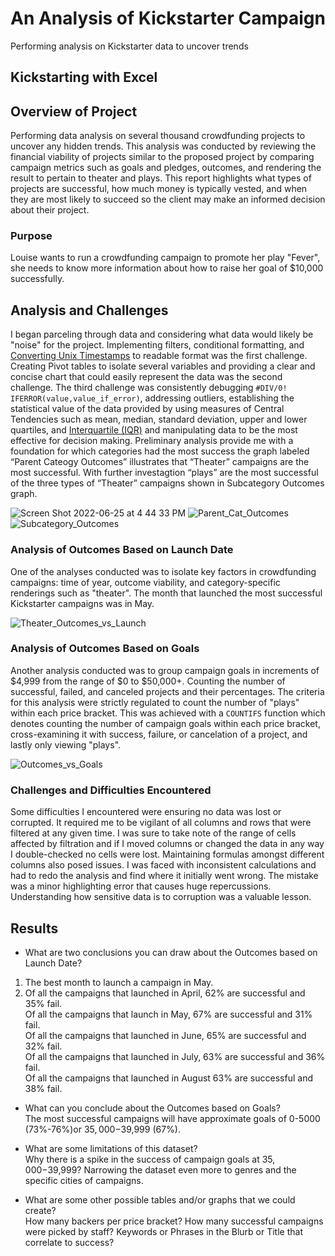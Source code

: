 # An Analysis of Kickstarter Campaign
Performing analysis on Kickstarter data to uncover trends
## Kickstarting with Excel

## Overview of Project
Performing data analysis on several thousand crowdfunding projects to uncover any hidden trends. This analysis was conducted by reviewing the financial viability of projects similar to the proposed project by comparing campaign metrics such as goals and pledges, outcomes, and rendering the result to pertain to theater and plays. This report highlights what types of projects are successful, how much money is typically vested, and when they are most likely to succeed so the client may make an informed decision about their project. 

### Purpose
Louise wants to run a crowdfunding campaign to promote her play "Fever", she needs to know more information about how to raise her goal of $10,000 successfully.


## Analysis and Challenges
I began parceling through data and considering what data would likely be "noise" for the project. Implementing filters, conditional formatting, and [Converting Unix Timestamps](https://websiteseochecker.com/blog/what-is-timestamp/) to readable format was the first challenge. Creating Pivot tables to isolate several variables and providing a clear and concise chart that could easily represent the data was the second challenge. The third challenge was consistently debugging `#DIV/0!` `IFERROR(value,value_if_error)`, addressing outliers, establishing the statistical value of the data provided by using measures of Central Tendencies such as mean, median, standard deviation, upper and lower quartiles, and [Interquartile (IQR)](https://www.thoughtco.com/what-is-the-interquartile-range-rule-3126244) and manipulating data to be the most effective for decision making. Preliminary analysis provide me with a foundation for which categories had the most success the graph labeled “Parent Cateogy Outcomes” illustrates that “Theater” campaigns are the most successful. With further investagtion “plays” are the most successful of the three types of “Theater” campaigns shown in Subcategory Outcomes graph.

![Screen Shot 2022-06-25 at 4 44 33 PM](https://user-images.githubusercontent.com/107026442/175793770-a868567e-62a1-4fd9-8059-b6f90d6adfe0.png)
![Parent_Cat_Outcomes](https://user-images.githubusercontent.com/107026442/175793922-d35b74cc-c753-4606-acb2-d3ff3f0af9f2.png)
![Subcategory_Outcomes](https://user-images.githubusercontent.com/107026442/175794309-578cea15-b0aa-44f6-b791-b6e4bd6151a2.png)

### Analysis of Outcomes Based on Launch Date
One of the analyses conducted was to isolate key factors in crowdfunding campaigns: time of year, outcome viability, and category-specific renderings such as "theater". The month that launched the most successful Kickstarter campaigns was in May.

![Theater_Outcomes_vs_Launch](https://user-images.githubusercontent.com/107026442/175793240-d4406252-d92b-497c-9c56-e55385894421.png)

### Analysis of Outcomes Based on Goals
Another analysis conducted was to group campaign goals in increments of $4,999 from the range of $0 to $50,000+. Counting the number of successful, failed, and canceled projects and their percentages. The criteria for this analysis were strictly regulated to count the number of "plays" within each price bracket. This was achieved with a `COUNTIFS` function which denotes counting the number of campaign goals within each price bracket, cross-examining it with success, failure, or cancelation of a project, and lastly only viewing "plays".

![Outcomes_vs_Goals](https://user-images.githubusercontent.com/107026442/175793284-5a946a5e-0358-4c90-b674-144cbaf6a803.png)


### Challenges and Difficulties Encountered
Some difficulties I encountered were ensuring no data was lost or corrupted. It required me to be vigilant of all columns and rows that were filtered at any given time. I was sure to take note of the range of cells affected by filtration and if I moved columns or changed the data in any way I double-checked no cells were lost. Maintaining formulas amongst different columns also posed issues. I was faced with inconsistent calculations and had to redo the analysis and find where it initially went wrong. The mistake was a minor highlighting error that causes huge repercussions. Understanding how sensitive data is to corruption was a valuable lesson. 

## Results

- What are two conclusions you can draw about the Outcomes based on Launch Date?
1) The best month to launch a campaign in May. 
2) Of all the campaigns that launched in April, 62% are successful and 35% fail.
<br> Of all the campaigns that launch in May, 67% are successful and 31% fail.
<br> Of all the campaigns that launched in June, 65% are successful and 32% fail.
<br> Of all the campaigns that launched in July, 63% are successful and 36% fail.
<br> Of all the campaigns that launched in August 63% are successful and 38% fail.

- What can you conclude about the Outcomes based on Goals?
<br> The most successful campaigns will have approximate goals of 0-5000 (73%-76%)or $35,000-$39,999 (67%).

- What are some limitations of this dataset?
<br> Why there is a spike in the success of campaign goals at $35,000-$39,999? 
Narrowing the dataset even more to genres and the specific cities of campaigns.

- What are some other possible tables and/or graphs that we could create?
<br> How many backers per price bracket?
How many successful campaigns were picked by staff?
Keywords or Phrases in the Blurb or Title that correlate to success? 
